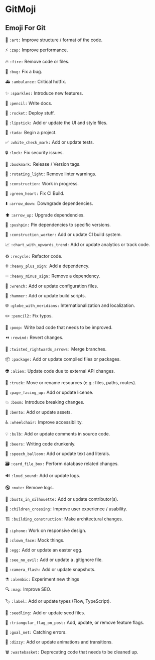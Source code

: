 # GitMoji

## Emoji For Git 

🎨
`:art:`
Improve structure / format of the code.

⚡️
`:zap:`
Improve performance.

🔥
`:fire:`
Remove code or files.

🐛
`:bug:`
Fix a bug.

🚑
`:ambulance:`
Critical hotfix.

✨
`:sparkles:`
Introduce new features.

📝
`:pencil:`
Write docs.

🚀
`:rocket:`
Deploy stuff.

💄
`:lipstick:`
Add or update the UI and style files.

🎉
`:tada:`
Begin a project.

✅
`:white_check_mark:`
Add or update tests.

🔒
`:lock:`
Fix security issues.

🔖
`:bookmark:`
Release / Version tags.

🚨
`:rotating_light:`
Remove linter warnings.

🚧
`:construction:`
Work in progress.

💚
`:green_heart:`
Fix CI Build.

⬇️
`:arrow_down:`
Downgrade dependencies.

⬆️
`:arrow_up:`
Upgrade dependencies.

📌
`:pushpin:`
Pin dependencies to specific versions.

👷
`:construction_worker:`
Add or update CI build system.

📈
`:chart_with_upwards_trend:`
Add or update analytics or track code.

♻️
`:recycle:`
Refactor code.

➕
`:heavy_plus_sign:`
Add a dependency.

➖
`:heavy_minus_sign:`
Remove a dependency.

🔧
`:wrench:`
Add or update configuration files.

🔨
`:hammer:`
Add or update build scripts.

🌐
`:globe_with_meridians:`
Internationalization and localization.

✏️
`:pencil2:`
Fix typos.

💩
`:poop:`
Write bad code that needs to be improved.

⏪
`:rewind:`
Revert changes.

🔀
`:twisted_rightwards_arrows:`
Merge branches.

📦
`:package:`
Add or update compiled files or packages.

👽
`:alien:`
Update code due to external API changes.

🚚
`:truck:`
Move or rename resources (e.g.: files, paths, routes).

📄
`:page_facing_up:`
Add or update license.

💥
`:boom:`
Introduce breaking changes.

🍱
`:bento:`
Add or update assets.

♿️
`:wheelchair:`
Improve accessibility.

💡
`:bulb:`
Add or update comments in source code.

🍻
`:beers:`
Writing code drunkenly.

💬
`:speech_balloon:`
Add or update text and literals.

🗃
`:card_file_box:`
Perform database related changes.

🔊
`:loud_sound:`
Add or update logs.

🔇
`:mute:`
Remove logs.

👥
`:busts_in_silhouette:`
Add or update contributor(s).

🚸
`:children_crossing:`
Improve user experience / usability.

🏗
`:building_construction:`
Make architectural changes.

📱
`:iphone:`
Work on responsive design.

🤡
`:clown_face:`
Mock things.

🥚
`:egg:`
Add or update an easter egg.

🙈
`:see_no_evil:`
Add or update a .gitignore file.

📸
`:camera_flash:`
Add or update snapshots.

⚗
`:alembic:`
Experiment new things

🔍
`:mag:`
Improve SEO.

🏷️
`:label:`
Add or update types (Flow, TypeScript).

🌱
`:seedling:`
Add or update seed files.

🚩
`:triangular_flag_on_post:`
Add, update, or remove feature flags.

🥅
`:goal_net:`
Catching errors.

💫
`:dizzy:`
Add or update animations and transitions.

🗑
`:wastebasket:`
Deprecating code that needs to be cleaned up.
